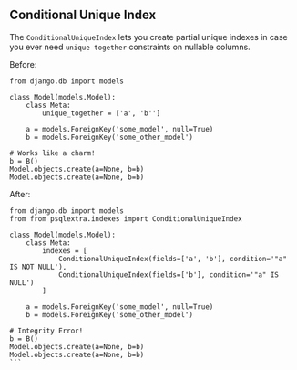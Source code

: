 ## Conditional Unique Index

The `ConditionalUniqueIndex` lets you create partial unique indexes in case you ever need `unique together` constraints
on nullable columns.

Before:

    from django.db import models

    class Model(models.Model):
        class Meta:
            unique_together = ['a', 'b'']

        a = models.ForeignKey('some_model', null=True)
        b = models.ForeignKey('some_other_model')

    # Works like a charm!
    b = B()
    Model.objects.create(a=None, b=b)
    Model.objects.create(a=None, b=b)

After:

    from django.db import models
    from from psqlextra.indexes import ConditionalUniqueIndex

    class Model(models.Model):
        class Meta:
            indexes = [
                ConditionalUniqueIndex(fields=['a', 'b'], condition='"a" IS NOT NULL'),
                ConditionalUniqueIndex(fields=['b'], condition='"a" IS NULL')
            ]

        a = models.ForeignKey('some_model', null=True)
        b = models.ForeignKey('some_other_model')

    # Integrity Error!
    b = B()
    Model.objects.create(a=None, b=b)
    Model.objects.create(a=None, b=b)
    ```
